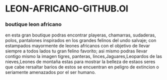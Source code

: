 # LEON-AFRICANO-GITHUB.OI   
 ### boutique leon africano   
 
 en esta gran boutique podras encontrar playeras, chamarras, sudaderas, polos, pantalones inspirados en los grandes felinos del undo salvaje; con estampados mayormente de leones africanos con el objetivo de llevar siempre a todos lados tu gran felino favorito; asi mismo podras llevar contigo mismo la imagen tigres, panteras, linces,Jaguares,Leopardos de las nieves,Leones de montaña estas para mostrar la belleza de estaos seres que cabe rersaltar barios de estos se encuentran en peligro de extincion o seriamente amenazados por el ser humano.
